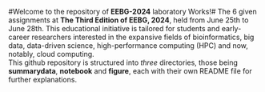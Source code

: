 #Welcome to the repository of **EEBG-2024** laboratory Works!#
The 6 given assignments at **The Third Edition of EEBG, 2024**, held from June 25th to June 28th. This educational initiative is tailored for students and early-career researchers interested in the expansive fields of bioinformatics, big data, data-driven science, high-performance computing (HPC) and now, notably, cloud computing.<br/> This github repository is structured into *three* directories, those being **summarydata**, **notebook** and **figure**, each with their own README file for further explanations.
